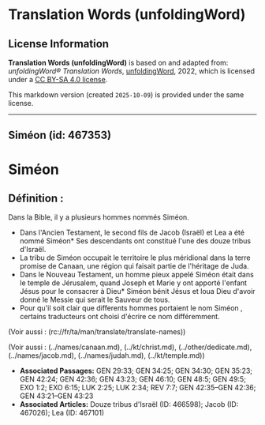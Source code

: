 # Translation Words (unfoldingWord)

## License Information

**Translation Words (unfoldingWord)** is based on and adapted from: _unfoldingWord® Translation Words_, [unfoldingWord](https://unfoldingword.org/utw), 2022, which is licensed under a [CC BY-SA 4.0 license](https://creativecommons.org/licenses/by-sa/4.0/legalcode.en).

This markdown version (created `2025-10-09`) is provided under the same license.



--------------------------------

## Siméon (id: 467353)

Siméon
======

Définition :
------------

Dans la Bible, il y a plusieurs hommes nommés Siméon.

* Dans l'Ancien Testament, le second fils de Jacob (Israël) et Lea a été nommé Siméon\* Ses descendants ont constitué l'une des douze tribus d'Israël.
* La tribu de Siméon occupait le territoire le plus méridional dans la terre promise de Canaan, une région qui faisait partie de l'héritage de Juda.
* Dans le Nouveau Testament, un homme pieux appelé Siméon était dans le temple de Jérusalem, quand Joseph et Marie y ont apporté l'enfant Jésus pour le consacrer à Dieu\* Siméon bénit Jésus et loua Dieu d'avoir donné le Messie qui serait le Sauveur de tous.
* Pour qu'il soit clair que differents hommes portaient le nom Siméon , certains traducteurs ont choisi d'écrire ce nom différemment.

(Voir aussi : (rc://fr/ta/man/translate/translate\-names))

(Voir aussi : (../names/canaan.md), (../kt/christ.md), (../other/dedicate.md), (../names/jacob.md), (../names/judah.md), (../kt/temple.md))

* **Associated Passages:** GEN 29:33; GEN 34:25; GEN 34:30; GEN 35:23; GEN 42:24; GEN 42:36; GEN 43:23; GEN 46:10; GEN 48:5; GEN 49:5; EXO 1:2; EXO 6:15; LUK 2:25; LUK 2:34; REV 7:7; GEN 42:35–GEN 42:36; GEN 43:21–GEN 43:23
* **Associated Articles:** Douze tribus d'Israël (ID: 466598); Jacob (ID: 467026); Lea (ID: 467101)

